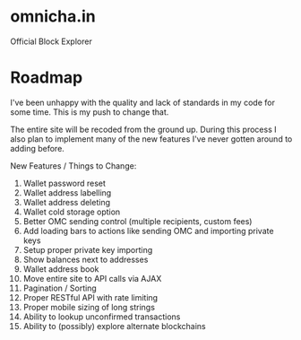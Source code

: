 # omnicha.in
Official Block Explorer

# Roadmap
I've been unhappy with the quality and lack of standards in my code for some time. This is my push to change that.

The entire site will be recoded from the ground up. During this process I also plan to implement many of the new features I've never gotten around to adding before.

New Features / Things to Change:

1. Wallet password reset
2. Wallet address labelling
3. Wallet address deleting
4. Wallet cold storage option
5. Better OMC sending control (multiple recipients, custom fees)
6. Add loading bars to actions like sending OMC and importing private keys
7. Setup proper private key importing
8. Show balances next to addresses
9. Wallet address book
10. Move entire site to API calls via AJAX
11. Pagination / Sorting
12. Proper RESTful API with rate limiting
13. Proper mobile sizing of long strings
14. Ability to lookup unconfirmed transactions
15. Ability to (possibly) explore alternate blockchains
